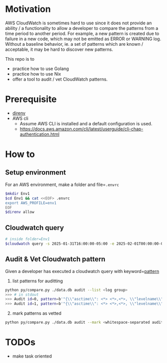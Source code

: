 # Motivation
AWS CloudWatch is sometimes hard to use since it does not provide an ability / a functionality to allow
a developer to compare the patterns from a time period to another period. For example, a new pattern
is created due to failure in a new code, which may not be emitted as ERROR or WARNING log.
Without a baseline behavior, ie. a set of patterns which are known / acceptable, it may be hard to
discover new patterns.

This repo is to
- practice how to use Golang
- practice how to use Nix
- offer a tool to audit / vet CloudWatch patterns.


# Prerequisite
- [direnv](https://direnv.net/)
- AWS cli
  - Assume AWS CLI is installed and a default configuration is used.
  - https://docs.aws.amazon.com/cli/latest/userguide/cli-chap-authentication.html

# How to

## Setup environment
For an AWS environment, make a folder and file=`.envrc`
```bash
$mkdir Env1
$cd Env1 && cat <<EOF> .envrc
export AWS_PROFILE=env1
EOF
$direnv allow
```

## Cloudwatch query
```bash
# inside folder=Env1
$cloudwatch query -s 2025-01-31T16:00:00-05:00 -e 2025-02-01T00:00:00-05:00 -q 'fields @timestamp, @message| filter @message like /(?i)error/' -N <log groups separated by `,`>
```

## Audit & Vet Cloudwatch pattern
Given a developer has executed a cloudwatch query with keyword=[pattern](https://docs.aws.amazon.com/AmazonCloudWatch/latest/logs/CWL_QuerySyntax-Pattern.html)
1. list patterns for auditting
```bash
python py/compare.py ./data.db audit --list <log group>
>>> # in stdout
>>> Audit id=0, pattern=b'"{\\"asctime\\": <*> <*>,<*>, \\"levelname\\": \\"ERROR\\", \\"name\\": \\"SOMENAME\\", \\"message\\": \\"Failed processing in batch\\", \\"exc_info\\": {\\"type\\": \\"Failure\\", \\"message\\": \\"a segment has no movement.\\", \\"traceback\\": \\"Traceback (most recent calllast):\\\\n  File \\\\\\"/SOME/PYTHON/PATH/batch_runner.py\\\\\\", line <*>, in process_batch\\\\n    "'
>>> Audit id=1, pattern=b'"{\\"asctime\\": <*> <*>,<*>, \\"levelname\\": \\"INFO\\", \\"name\\": \\"SOME_OTHER_NAME\\", \\"message\\": \\"processing in batch\\""'
```
2. mark patterns as vetted
```bash
python py/compare.py ./data.db audit --mark <whitespace-separated audit ids; such as `0 1`>
```

# TODOs
- make task oriented
